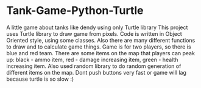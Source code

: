 # Tank-Game-Python-Turtle
A little game about tanks like dendy using only Turtle library
This project uses Turtle library to draw game from pixels. 
Code is written in Object Oriented style, using some classes. 
Also there are many different functions to draw and to calculate game things.
Game is for two players, so there is blue and red team.
There are some items on the map that players can peak up: 
black - ammo item, red - damage increasing item, green - health increasing item.
Also used random library to do random generation of different items on the map.
Dont push buttons very fast or game will lag because turtle is so slow :)
